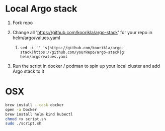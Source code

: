# Local Argo stack

1. Fork repo
2. Change all 'https://github.com/koorikla/argo-stack' for your repo in helm/argo/values.yaml
   1. `sed -i '' 's|https://github.com/koorikla/argo-stack|https://github.com/yourRepo/argo-stack|g' helm/argo/values.yaml`

3. Run the script in docker / podman to spin up your local cluster and add Argo stack to it
 
# OSX
```bash
brew install --cask docker
open -a Docker
brew install helm kind kubectl
chmod +x script.sh
sudo ./script.sh
```
